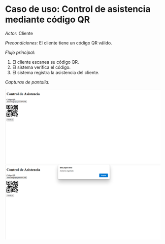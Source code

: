 # Caso de uso: Control de asistencia mediante código QR

*Actor:* Cliente

*Precondiciones:* El cliente tiene un código QR válido.

*Flujo principal:*

1.  El cliente escanea su código QR.
2.  El sistema verifica el código.
3.  El sistema registra la asistencia del cliente.

*Capturas de pantalla:*

![Lector de QR](capturas/img/asistencia_1.png)
![Asistencia registrada](capturas/img/asistencia_2.png)